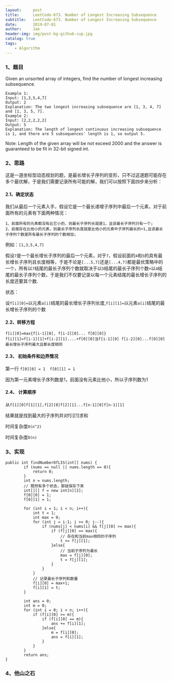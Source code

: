 ```yaml
---
layout:     post
title:      LeetCode-673. Number of Longest Increasing Subsequence
subtitle:   LeetCode-673. Number of Longest Increasing Subsequence
date:       2019-07-01
author:     Jae
header-img: img/post-bg-github-cup.jpg
catalog: true
tags:
    - Algorithm
---
```


### 1、题目

Given an unsorted array of integers, find the number of longest increasing subsequence.

    Example 1:
    Input: [1,3,5,4,7]
    Output: 2
    Explanation: The two longest increasing subsequence are [1, 3, 4, 7] and [1, 3, 5, 7].
    Example 2:
    Input: [2,2,2,2,2]
    Output: 5
    Explanation: The length of longest continuous increasing subsequence is 1, and there are 5 subsequences' length is 1, so output 5.

Note: Length of the given array will be not exceed 2000 and the answer is guaranteed to be fit in 32-bit signed int.

### 2、思路

这是一道坐标型动态规划的题，是最长增长子序列的变形，只不过这道题可能存在多个最优解，于是我们需要记录所有可能的解，我们可以按照下面四步来分析：

#### 2.1、确定状态

我们从最后一个元素入手，假设它是一个最长递增子序列中最后一个元素，对于前面所有的元素有下面两种情况：

    1、前面所有的元素都没有比它小的，则最长子序列长就是1，且该最长子序列只有一个;
    2、前面存在比他小的元素，则最长子序列长度就是比他小的元素中子序列最长的+1,且该最长子序列个数是所有最长子序列的个数相加;

例如：```[1,3,5,4,7]```

假设```7```是一个最长增长子序列的最后一个元素，对于```7```，假设前面的```4```和```5```的具有最长增长子序列且长度相等，于是不论是```[...5,7]```还是```[...4,7]```都是最优策略中的一个，所有以```7```结尾的最长子序列个数就取决于以```5```结尾的最长子序列个数```+```以```4```结尾的最长子序列个数，于是我们不仅要记录以每一个元素结尾的最长增长子序列的长度还要其个数.

状态：

设```f[i][0]=```以元素```a[i]```结尾的最长增长子序列长度,```f[i][1]=```以元素```a[i]```结尾的最长增长子序列的个数

#### 2.2、转移方程

    f[i][0]=max{f[i-1][0], f[i-2][0]... f[0][0]}
    f[i][1]=f[i-1][1]+f[i-2][1]....+f[0][0]当f[i-1][0] f[i-2][0]...f[0][0]最长增长子序列最大且都长度相同

#### 2.3、 初始条件和边界情况

第一行 ```f[0][0] = 1  f[0][1] = 1```

因为第一元素增长子序列数是1，前面没有元素比他小，所以子序列数为1


#### 2.4、 计算顺序

从```f[1][0]f[1][1],f[2][0]f[2][1]...f[n-1][0]f[n-1][1]```

结果就是找到最大的子序列并对f[i][1]求和

时间复杂度```O(n^2)```

时间复杂度```O(n)```

### 3、实现

    public int findNumberOfLIS(int[] nums) {
            if (nums == null || nums.length == 0){
                return 0;
            }
            int n = nums.length;
            // 既然有多个状态，那就保存下来
            int[][] f = new int[n][2];
            f[0][0] = 1;
            f[0][1] = 1;

            for (int i = 1; i < n; i++){
                int t = 1;
                int max = 0;
                for (int j = i-1; j >= 0; j--){
                    if (nums[j] < nums[i] && f[j][0] >= max){
                        if (f[j][0] == max){
                            // 存在和当前max相同的子序列
                            t += f[j][1];
                        }else{
                            // 当前子序列为最长
                            max = f[j][0];
                            t = f[j][1];
                        }
                    }
                }
                // 记录最长子序列和数量
                f[i][0] = max+1;
                f[i][1] = t;
            }

            int ans = 0;
            int m = 0;
            for (int i = 0; i < n; i++){
                if (f[i][0] >= m){
                    if (f[i][0] == m){
                        ans += f[i][1];
                    }else{
                        m = f[i][0];
                        ans = f[i][1];
                    }
                }
            }
            return ans;
    }

### 4、他山之石
